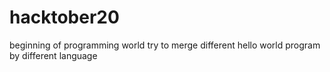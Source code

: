 # hacktober20
beginning of programming world try to merge different hello world program by different language
